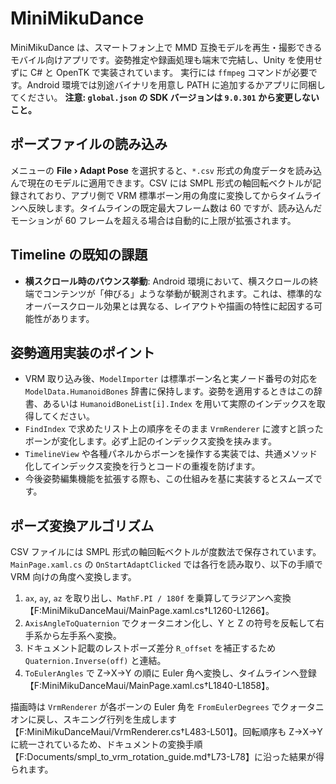 # MiniMikuDance

MiniMikuDance は、スマートフォン上で MMD 互換モデルを再生・撮影できるモバイル向けアプリです。姿勢推定や録画処理も端末で完結し、Unity を使用せずに C# と OpenTK で実装されています。
実行には `ffmpeg` コマンドが必要です。Android 環境では別途バイナリを用意し PATH に追加するかアプリに同梱してください。
**注意: `global.json` の SDK バージョンは `9.0.301` から変更しないこと。**

## ポーズファイルの読み込み

メニューの **File › Adapt Pose** を選択すると、`*.csv` 形式の角度データを読み込んで現在のモデルに適用できます。CSV には SMPL 形式の軸回転ベクトルが記録されており、アプリ側で VRM 標準ボーン用の角度に変換してからタイムラインへ反映します。タイムラインの既定最大フレーム数は 60 ですが、読み込んだモーションが 60 フレームを超える場合は自動的に上限が拡張されます。

## Timeline の既知の課題

*   **横スクロール時のバウンス挙動**: Android 環境において、横スクロールの終端でコンテンツが「伸びる」ような挙動が観測されます。これは、標準的なオーバースクロール効果とは異なる、レイアウトや描画の特性に起因する可能性があります。
## 姿勢適用実装のポイント

* VRM 取り込み後、`ModelImporter` は標準ボーン名と実ノード番号の対応を `ModelData.HumanoidBones` 辞書に保持します。姿勢を適用するときはこの辞書、あるいは `HumanoidBoneList[i].Index` を用いて実際のインデックスを取得してください。
* `FindIndex` で求めたリスト上の順序をそのまま `VrmRenderer` に渡すと誤ったボーンが変化します。必ず上記のインデックス変換を挟みます。
* `TimelineView` や各種パネルからボーンを操作する実装では、共通メソッド化してインデックス変換を行うとコードの重複を防げます。
* 今後姿勢編集機能を拡張する際も、この仕組みを基に実装するとスムーズです。


## ポーズ変換アルゴリズム

CSV ファイルには SMPL 形式の軸回転ベクトルが度数法で保存されています。`MainPage.xaml.cs` の `OnStartAdaptClicked` では各行を読み取り、以下の手順で VRM 向けの角度へ変換します。

1. `ax`, `ay`, `az` を取り出し、`MathF.PI / 180f` を乗算してラジアンへ変換【F:MiniMikuDanceMaui/MainPage.xaml.cs†L1260-L1266】。
2. `AxisAngleToQuaternion` でクォータニオン化し、Y と Z の符号を反転して右手系から左手系へ変換。
3. ドキュメント記載のレストポーズ差分 `R_offset` を補正するため `Quaternion.Inverse(off)` と連結。
4. `ToEulerAngles` で Z→X→Y の順に Euler 角へ変換し、タイムラインへ登録【F:MiniMikuDanceMaui/MainPage.xaml.cs†L1840-L1858】。

描画時は `VrmRenderer` が各ボーンの Euler 角を `FromEulerDegrees` でクォータニオンに戻し、スキニング行列を生成します【F:MiniMikuDanceMaui/VrmRenderer.cs†L483-L501】。回転順序も Z→X→Y に統一されているため、ドキュメントの変換手順【F:Documents/smpl_to_vrm_rotation_guide.md†L73-L78】に沿った結果が得られます。
